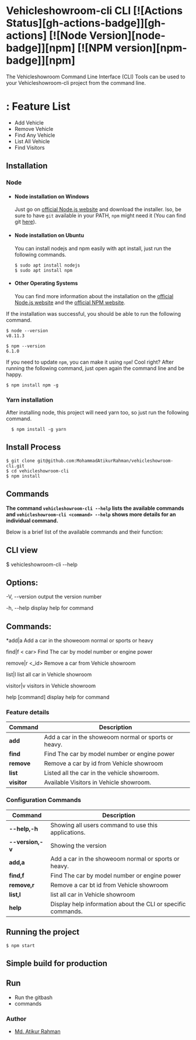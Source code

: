# Vehicleshowroom-cli CLI [![Actions Status][gh-actions-badge]][gh-actions] [![Node Version][node-badge]][npm] [![NPM version][npm-badge]][npm]

The Vehicleshowroom Command Line Interface (CLI) Tools can be used to your Vehicleshowroom-cli  project from the command line.


# : Feature List 
  * Add Vehicle
  * Remove Vehicle
  * Find Any Vehicle
  * List All Vehicle
  * Find Visitors

  ##  Installation

  ### Node
- #### Node installation on Windows

  Just go on [official Node.js website](https://nodejs.org/) and download the installer.
  lso, be sure to have `git` available in your PATH, `npm` might need it (You can find git [here](https://git-scm.com/)).

- #### Node installation on Ubuntu

  You can install nodejs and npm easily with apt install, just run the following commands.

      $ sudo apt install nodejs
      $ sudo apt install npm

- #### Other Operating Systems
  You can find more information about the installation on the [official Node.js website](https://nodejs.org/) and the [official NPM website](https://npmjs.org/).

If the installation was successful, you should be able to run the following command.

    $ node --version
    v8.11.3

    $ npm --version
    6.1.0

If you need to update `npm`, you can make it using `npm`! Cool right? After running the following command, just open again the command line and be happy.

    $ npm install npm -g

###
### Yarn installation
  After installing node, this project will need yarn too, so just run the following command.

      $ npm install -g yarn
## Install Process

    $ git clone git@github.com:MohammadAtikurRahman/vehicleshowroom-cli.git
    $ cd vehicleshowroom-cli
    $ npm install



## Commands

**The command `vehicleshowroom-cli --help` lists the available commands and `vehicleshowroom-cli <command> --help` shows more details for an individual command.**



Below is a brief list of the available commands and their function:


## CLI view   
$ vehicleshowroom-cli --help

## Options:
  -V, --version   output the version number

  -h, --help      display help for command

## Commands:
  *add|a            Add a car in the showeoom normal or sports or heavy

  find|f < car>    Find The car by model number or engine power

  remove|r <_id>  Remove a car from Vehicle showroom

  list|l          list all car in  Vehicle showroom

  visitor|v       visitors in  Vehicle showroom

  help [command]  display help for command


### Feature details

| Command                  | Description                                                |
| ------------------------ | ---------------------------------------------------------- |
| **add**          | Add a car in the showeoom normal or sports or heavy.                    |
| **find**            |  Find The car by model number or engine power          |
| **remove**       |  Remove a car by id from Vehicle showroom                |
| **list** | Listed all the car in the vehicle showroom. |
| **visitor**      | Available Visitors in  Vehicle showroom.                             |


### Configuration Commands

| Command      | Description                                                                                                                                     |
| ------------ | ----------------------------------------------------------------------------------------------------------------------------------------------- |
| **--help,-h**    | Showing all users command to use this applications.                                                                 |
| **--version,-v**     | Showing the version                                                                                                                   |
| **add,a**  | Add a car in the showeoom normal or sports or heavy.                                                                       |
| **find,f**      | Find The car by model number or engine power                                                                                            |
| **remove,r**     | Remove a car bt id from Vehicle showroom                                                                                           |
| **list,l**     | list all car in  Vehicle showroom |
| **help**     | Display help information about the CLI or specific commands.   



## Running the project

    $ npm start

## Simple build for production


## Run

* Run the gitbash
* commands

### Author

- [Md. Atikur Rahman](https://github.com/MohammadAtikurRahman)                                                           




                   


